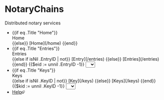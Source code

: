 # NotaryChains

Distributed notary services

  * {{if eq .Title "Home"}}
      <div>Home</div>
    {{else}}
      [Home](/home)
    {{end}}
  * {{if eq .Title "Entries"}}
      <div>Entries</div>
    {{else if isNil .EntryID | not}}
      [Entry](/entries)
    {{else}}
      [Entries](/entries)
    {{end}}
    {{$eid := unnil .EntryID -1}}
    <select onchange="window.location='/entries/'+this.item(this.selectedIndex).innerHTML">
      {{if not (isValidEntryID .EntryID)}}<option selected="selected"></option>{{end}}
      <option>+</option>
      {{range mkrng entryCount}}<option{{if eq $eid .}} selected="selected"{{end}}>{{.}}</option>{{end}}
    </select>
  * {{if eq .Title "Keys"}}
      <div>Keys</div>
    {{else if isNil .KeyID | not}}
      [Key](/keys)
    {{else}}
      [Keys](/keys)
    {{end}}
    {{$kid := unnil .KeyID -1}}
    <select onchange="window.location='/keys/'+this.item(this.selectedIndex).innerHTML">
      {{if not (isValidKeyID .KeyID)}}<option selected="selected"></option>{{end}}
      <option>+</option>
      {{range mkrng keyCount}}<option{{if eq $kid .}} selected="selected"{{end}}>{{.}}</option>{{end}}
    </select>
  * [Help](http://client.notarychains.com/help)<svg xmlns="http://www.w3.org/2000/svg" width="10" height="10"><g transform="translate(-826.429 -698.791)"><rect width="5.982" height="5.982" x="826.929" y="702.309" fill="#ccc" stroke="#666"></rect><g><path d="M831.194 698.791h5.234v5.391l-1.571 1.545-1.31-1.31-2.725 2.725-2.689-2.689 2.808-2.808-1.311-1.311z" fill="#777"></path><path d="M835.424 699.795l.022 4.885-1.817-1.817-2.881 2.881-1.228-1.228 2.881-2.881-1.851-1.851z" fill="#eee"></path></g></g></svg>